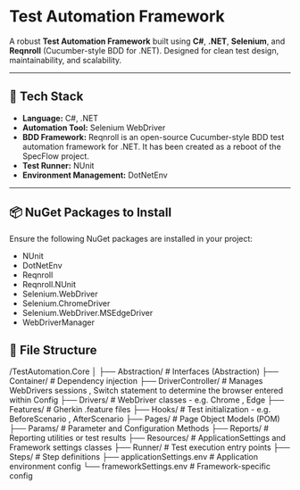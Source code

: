 # Test Automation Framework

A robust **Test Automation Framework** built using **C#**, **.NET**, **Selenium**, and **Reqnroll** (Cucumber-style BDD for .NET). Designed for clean test design, maintainability, and scalability.

---

## 🚀 Tech Stack

- **Language:** C#, .NET  
- **Automation Tool:** Selenium WebDriver  
- **BDD Framework:** Reqnroll is an open-source Cucumber-style BDD test automation framework for .NET. It has been created as a reboot of the SpecFlow project.
- **Test Runner:** NUnit  
- **Environment Management:** DotNetEnv  


---

## 📦 NuGet Packages to Install

Ensure the following NuGet packages are installed in your project:

- NUnit
- DotNetEnv
- Reqnroll
- Reqnroll.NUnit
- Selenium.WebDriver
- Selenium.ChromeDriver
- Selenium.WebDriver.MSEdgeDriver
- WebDriverManager

## 🚀 File Structure

/TestAutomation.Core
│
├── Abstraction/              # Interfaces  (Abstraction)
├── Container/                # Dependency injection 
├── DriverController/         # Manages WebDrivers sessions  , Switch statement to determine the browser entered within Config
├── Drivers/                  # WebDriver classes - e.g. Chrome , Edge 
├── Features/                 # Gherkin .feature files
├── Hooks/                    # Test initialization - e.g. BeforeScenario , AfterScenario
├── Pages/                    # Page Object Models (POM)
├── Params/                   # Parameter and Configuration Methods 
├── Reports/                  # Reporting utilities or test results
├── Resources/                # ApplicationSettings and Framework settings classes
├── Runner/                   # Test execution entry points
├── Steps/                    # Step definitions
├── applicationSettings.env   # Application environment config
└── frameworkSettings.env     # Framework-specific config






